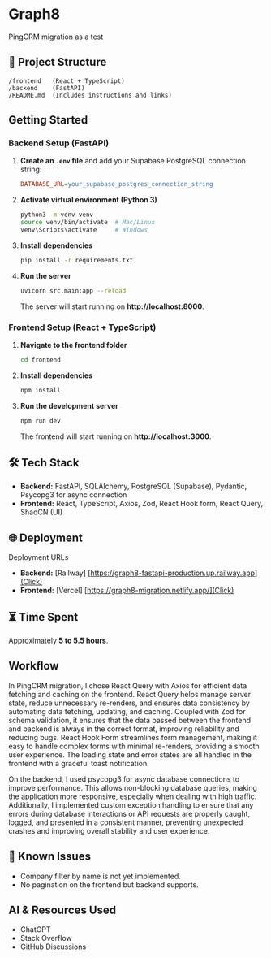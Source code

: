# Graph8 

PingCRM migration as a test

## 📂 Project Structure
```
/frontend   (React + TypeScript)
/backend    (FastAPI)
/README.md  (Includes instructions and links)
```

## Getting Started

### Backend Setup (FastAPI)

1. **Create an `.env` file** and add your Supabase PostgreSQL connection string:
   ```ini
   DATABASE_URL=your_supabase_postgres_connection_string
   ```

2. **Activate virtual environment (Python 3)**
   ```bash
   python3 -m venv venv
   source venv/bin/activate  # Mac/Linux
   venv\Scripts\activate     # Windows
   ```

3. **Install dependencies**
   ```bash
   pip install -r requirements.txt
   ```

4. **Run the server**
   ```bash
   uvicorn src.main:app --reload
   ```

   The server will start running on **http://localhost:8000**.

### Frontend Setup (React + TypeScript)

1. **Navigate to the frontend folder**
   ```bash
   cd frontend
   ```

2. **Install dependencies**
   ```bash
   npm install
   ```

3. **Run the development server**
   ```bash
   npm run dev
   ```

   The frontend will start running on **http://localhost:3000**.

## 🛠️ Tech Stack
- **Backend:** FastAPI, SQLAlchemy, PostgreSQL (Supabase), Pydantic, Psycopg3 for async connection
- **Frontend:** React, TypeScript, Axios, Zod, React Hook form, React Query, ShadCN (UI)

## 🌐 Deployment
Deployment URLs

- **Backend:** [Railway] [https://graph8-fastapi-production.up.railway.app](Click)
- **Frontend:** [Vercel] [https://graph8-migration.netlify.app/](Click)

## ⏳ Time Spent
Approximately **5 to 5.5 hours**.

## Workflow
In PingCRM migration, I chose React Query with Axios for efficient data fetching and caching on the frontend. React Query helps manage server state, reduce unnecessary re-renders, and ensures data consistency by automating data fetching, updating, and caching. Coupled with Zod for schema validation, it ensures that the data passed between the frontend and backend is always in the correct format, improving reliability and reducing bugs. React Hook Form streamlines form management, making it easy to handle complex forms with minimal re-renders, providing a smooth user experience. The loading state and error states are all handled in the frontend with a graceful toast notification.

On the backend, I used psycopg3 for async database connections to improve performance. This allows non-blocking database queries, making the application more responsive, especially when dealing with high traffic. Additionally, I implemented custom exception handling to ensure that any errors during database interactions or API requests are properly caught, logged, and presented in a consistent manner, preventing unexpected crashes and improving overall stability and user experience.

## 🔧 Known Issues
- Company filter by name is not yet implemented.
- No pagination on the frontend but backend supports.

## AI & Resources Used
- ChatGPT
- Stack Overflow
- GitHub Discussions
